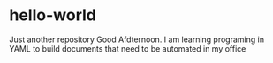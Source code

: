 # hello-world
Just another repository
Good Afdternoon.  I am learning programing in YAML to build documents that need to be automated in my office
